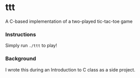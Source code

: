 # ttt
A C-based implementation of a two-played tic-tac-toe game

### Instructions
Simply run `./ttt` to play!

### Background
I wrote this during an Introduction to C class as a side project.
